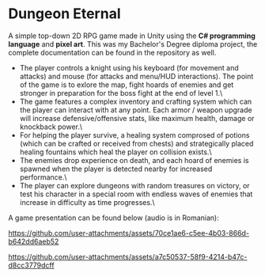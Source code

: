 # Dungeon Eternal

A simple top-down 2D RPG game made in Unity using the <b>C# programming language</b> and <b>pixel art</b>.
This was my Bachelor's Degree diploma project, the complete documentation can be found in the repository as well.

- The player controls a knight using his keyboard (for movement and attacks) and mouse (for attacks and menu/HUD interactions). The point of the game is to exlore the map, fight hoards of enemies and get stronger in preparation for the boss fight at the end of level 1.\
- The game features a complex inventory and crafting system which can the player can interact with at any point. Each armor / weapon upgrade will increase defensive/offensive stats, like maximum health, damage or knockback power.\
- For helping the player survive, a healing system comprosed of potions (which can be crafted or received from chests) and strategically placed healing fountains which heal the player on collision exists.\
- The enemies drop experience on death, and each hoard of enemies is spawned when the player is detected nearby for increased performance.\
- The player can explore dungeons with random treasures on victory, or test his character in a special room with endless waves of enemies that increase in difficulty as time progresses.\

A game presentation can be found below (audio is in Romanian): 

https://github.com/user-attachments/assets/70ce1ae6-c5ee-4b03-866d-b642dd6aeb52



https://github.com/user-attachments/assets/a7c50537-58f9-4214-b47c-d8cc3779dcff

